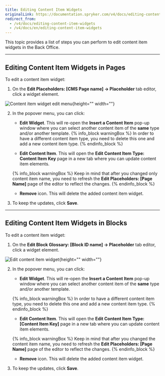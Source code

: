 ```yaml
---
title: Editing Content Item Widgets
originalLink: https://documentation.spryker.com/v4/docs/editing-content-item-widgets
redirect_from:
  - /v4/docs/editing-content-item-widgets
  - /v4/docs/en/editing-content-item-widgets
---
```


This topic provides a list of steps you can perform to edit content item widgets in the Back Office.
***
## Editing Content Item Widgets in Pages 
To edit a content item widget:

1. On the **Edit Placeholders: [CMS Page name] -> Placeholder** tab editor, click a widget element.

![Content item widget edit menu](https://spryker.s3.eu-central-1.amazonaws.com/docs/User+Guides/Back+Office+User+Guides/Content+Management+System/Content+Item+Widgets/Editing+Content+Item+Widgets/content-item-widget-menu.png){height="" width=""}

2. In the popover menu, you can click:
    * **Edit Widget**. This will re-open the **Insert a Content Item** pop-up window where you can select another content item of the **same** type and/or another template.
    {% info_block warningBox %}
In order to have a different content item type, you need to delete this one and add a new content item type.
{% endinfo_block %}

    * **Edit Content Item**. This will open the **Edit Content Item Type: Content Item Key** page in a new tab where you can update content item elements. 

    {% info_block warningBox %}
Keep in mind that after you changed only content item name, you need to refresh the **Edit Placeholders: [Page Name]** page of the editor to reflect the changes.
{% endinfo_block %}

    * **Remove** icon. This will delete the added content item widget.
3.  To keep the updates, click **Save**.

***
## Editing Content Item Widgets in Blocks
To edit a content item widget:

1. On the **Edit Block Glossary: [Block ID name] -> Placeholder** tab editor, click a widget element.

![Edit content item widget](https://spryker.s3.eu-central-1.amazonaws.com/docs/User+Guides/Back+Office+User+Guides/Content+Management+System/Content+Item+Widgets/Editing+Content+Item+Widgets/content-item-widget-menu-block.png){height="" width=""}

2. In the popover menu, you can click:
    * **Edit Widget**. This will re-open the **Insert a Content Item** pop-up window where you can select another content item of the **same** type and/or another template.

    {% info_block warningBox %}
In order to have a different content item type, you need to delete this one and add a new content item type.
{% endinfo_block %}

    * **Edit Content Item**. This will open the **Edit Content Item Type: [Content Item Key]** page in a new tab where you can update content item elements. 

    {% info_block warningBox %}
Keep in mind that after you changed the content item name, you need to refresh the **Edit Placeholders: [Page Name]** page of the editor to reflect the changes.
{% endinfo_block %}

    * **Remove** icon. This will delete the added content item widget.
3.  To keep the updates, click **Save**.
